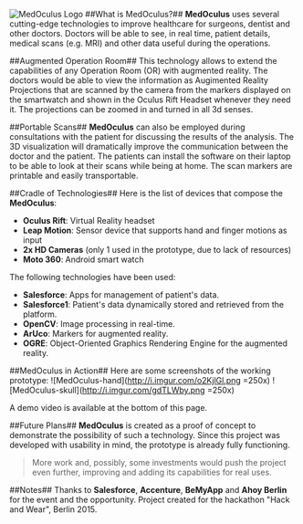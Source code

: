![MedOculus Logo](http://i.imgur.com/O7JMIVX.jpg)
##What is MedOculus?##
**MedOculus** uses several cutting-edge technologies to improve healthcare for surgeons, dentist and other doctors.
Doctors will be able to see, in real time, patient details, medical scans (e.g. MRI) and other data useful during the operations.

##Augmented Operation Room##
This technology allows to extend the capabilities of any Operation Room (OR) with augmented reality.
The doctors would be able to view the information as Augimented Reality Projections that are scanned by the camera from the markers displayed on the smartwatch and shown in the Oculus Rift Headset whenever they need it.
The projections can be zoomed in and turned in all 3d senses.

##Portable Scans##
**MedOculus** can also be employed during consultations with the patient for discussing the results of the analysis. The 3D visualization will dramatically improve the communication between the doctor and the patient.
The patients can install the software on their laptop to be able to look at their scans while being at home. The scan markers are printable and easily transportable.

##Cradle of Technologies##
Here is the list of devices that compose the **MedOculus**:
- **Oculus Rift**: Virtual Reality headset
- **Leap Motion**: Sensor device that supports hand and finger motions as input
- **2x HD Cameras** (only 1 used in the prototype, due to lack of resources)
- **Moto 360**: Android smart watch

The following technologies have been used:
- **Salesforce**: Apps for management of patient's data.
- **Salesforce1**: Patient's data dynamically stored and retrieved from the platform.
- **OpenCV**: Image processing in real-time.
- **ArUco**: Markers for augmented reality.
- **OGRE**: Object-Oriented Graphics Rendering Engine for the augmented reality.

##MedOculus in Action##
Here are some screenshots of the working prototype:
![MedOculus-hand](http://i.imgur.com/o2KjlGl.png =250x)
![MedOculus-skull](http://i.imgur.com/gdTLWby.png =250x)

A demo video is available at the bottom of this page.

##Future Plans##
**MedOculus** is created as a proof of concept to demonstrate the possibility of such a technology.
Since this project was developed with usability in mind, the prototype is already fully functioning.

> More work and, possibly, some investments would push the project even further, improving and adding its capabilities for real uses.

##Notes##
Thanks to **Salesforce**, **Accenture**, **BeMyApp** and **Ahoy Berlin** for the event and the opportunity.
Project created for the hackathon "Hack and Wear", Berlin 2015.
